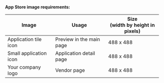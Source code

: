 <!-- markdownlint-disable-file MD041 -->
**App Store image requirements:**

| Image | Usage | Size<br>(width by height in pixels) |
|-------|-------|--------|
| Application tile icon | Preview in the main page | 488 x 488 |
| Small application icon | Application detail page | 488 x 488 |
| Your company logo | Vendor page | 488 x 488 |
